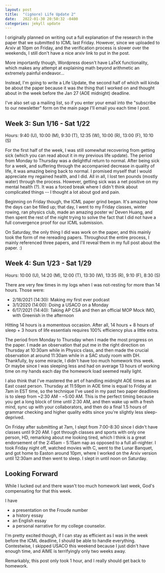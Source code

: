 ```yaml
---
layout: post
title:  "(ignore) Life Update 2"
date:   2022-01-30 20:50:32 -0400
categories: jekyll update
---
```

I originally planned on writing out a full explanation of the research in the paper that we submitted to ICML last Friday. However, since we uploaded to Arxiv at 10pm on Friday, and the verification process is slower over the weekends, I still don't have a nice arxiv link to put in the post. 

More importantly though, Wordpress doesn't have LaTeX functionality, which makes any attempt at explaining math beyond arithmetic an extremely painful endeavor...

Instead, I'm going to write a Life Update, the second half of which will kinda be about the paper because it was *the* thing that I worked on and thought about in the week before the Jan 27 (AOE midnight) deadline.

I've also set up a mailing list, so if you enter your email into the "subscribe to our newsletter" form on the main page I'll email you each time I post. 

## Week 3: Sun 1/16 - Sat 1/22
Hours: 9:40 (U), 10:00 (M), 9:30 (T), 12:35 (W), 10:00 (R), 13:00 (F), 10:10 (S)

For the first half of the week, I was still somewhat recovering from getting sick (which you can read about it in my previous life update). The period from Monday to Thursday was a delightful return to normal. After being sick for a week, and suffering through the accompanied decrease in quality of life, it was amazing being back to normal. I promised myself that I would appreciate my regained health, and I did. All in all, I lost ten pounds (mostly water) through the process. However, getting sick was a net positive on my mental health (?). It was a forced break where I didn't think about complicated things -- I thought a lot about god and pain.

Beginning on Friday though, the ICML paper grind began. It's amazing how the days can be filled up; that day, I went to my Friday classes, winter rowing, ran physics club, made an amazing poster w/ Deven Huang, and then spent the rest of the night trying to solve the fact that I did not have a full convergence proof for our ICML submission. 

On Saturday, the only thing I did was work on the paper, and this mainly took the form of me rereading papers. Throughout the entire process, I mainly referenced three papers, and I'll reveal them in my full post about the paper. :)

## Week 4: Sun 1/23 - Sat 1/29
Hours: 10:00 (U), 14:20 (M), 12:00 (T), 13:30 (W), 13:35 (R), 9:10 (F), 8:30 (S)

There are very few times in my logs when I was not-resting for more than 14 hours. Those were:
- 2/18/2021 (14:30): Making my first ever podcast
- 3/1/2020 (14:00): Doing a USACO on a Monday
- 6/17/2021 (14:40): Taking AP CSA and then an official MOP Mock IMO, with Greenish in the afternoon

Hitting 14 hours is a momentous occasion. After all, 14 hours + 8 hours of sleep + 3 hours of life essentials requires 100% efficiency plus a little extra. 

The period from Monday to Thursday when I made the most progress on the paper. I made an observation that put me in the right direction on Thursday at 10:30am while in Physics class, and then made the crucial observation at around 11:30am while in a SAC study room with DH. Thankfully, by some miracle, I didn't have too much homework this week. Or maybe since I was sleeping less and had on average 13 hours of working time on my hands each day the homework load seemed really light. 

I also think that I've mastered the art of handling midnight AOE times as an East coast person. Thursday at 11:59pm in AOE time is equal to Friday at 7am in EST time, so the technique I've used in my past two paper deadlines is to sleep from ~2:30 AM - ~5:00 AM. This is the perfect timing because you get a long block of time until 2:30 AM, and then wake up with a fresh mind, sync up with your collaborators, and then do a final 1.5 hours of grammar checking and higher quality edits since you're slightly less sleep-deprived.

On Friday after submitting at 7am, I slept from 7:00-8:30 since I didn't have classes until 9:20 AM. I got through classes and sports with only one person, HD, remarking about me looking tired, which I think is a great endorsement of the 2:45am - 5:15am nap as opposed to a full all-nighter. I took Friday night off, watched movies with C, went to the Lunar Banquet, and got home to Easton around 10pm, where I worked on the Arxiv version until 12:30am and then went to sleep. I slept in until noon on Saturday.

## Looking Forward
While I lucked out and there wasn't too much homework last week, God's compensating for that this week.

I have
- a presentation on the Froude number
- a history essay
- an English essay
- a personal narrative for my college counselor. 


I'm pretty excited though, if I can stay as efficient as I was in the week before the ICML deadline, I should be able to handle everything. Contestwise, I skipped USACO this weekend because I just didn't have enough time, and AIME is terrifyingly only two weeks away. 

Remarkably, this post only took 1 hour, and I really should get back to homework.

